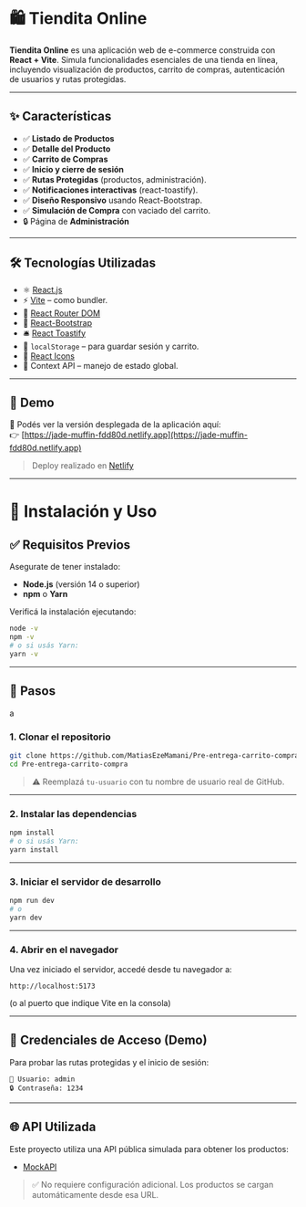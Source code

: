 # 🛍️ Tiendita Online

**Tiendita Online** es una aplicación web de e-commerce construida con **React + Vite**. Simula funcionalidades esenciales de una tienda en línea, incluyendo visualización de productos, carrito de compras, autenticación de usuarios y rutas protegidas.

---

## ✨ Características

- ✅ **Listado de Productos**
- ✅ **Detalle del Producto** 
- ✅ **Carrito de Compras**
- ✅ **Inicio y cierre de sesión**
- ✅ **Rutas Protegidas** (productos, administración).
- ✅ **Notificaciones interactivas** (react-toastify).
- ✅ **Diseño Responsivo** usando React-Bootstrap.
- ✅ **Simulación de Compra** con vaciado del carrito.
- 🔒 Página de **Administración**

---

## 🛠️ Tecnologías Utilizadas

- ⚛️ [React.js](https://reactjs.org/)
- ⚡ [Vite](https://vitejs.dev/) – como bundler.
- 🧭 [React Router DOM](https://reactrouter.com/)
- 🎨 [React-Bootstrap](https://react-bootstrap.github.io/)
- 🛎️ [React Toastify](https://fkhadra.github.io/react-toastify/)
- 💾 `localStorage` – para guardar sesión y carrito.
- 🎯 [React Icons](https://react-icons.github.io/react-icons/)
- 🧠 Context API – manejo de estado global.

---

## 📸 Demo

🎯 Podés ver la versión desplegada de la aplicación aquí:  
👉 [https://jade-muffin-fdd80d.netlify.app](https://jade-muffin-fdd80d.netlify.app)

> Deploy realizado en [Netlify](https://www.netlify.com/)

---
# 🚀 Instalación y Uso

## ✅ Requisitos Previos

Asegurate de tener instalado:

- **Node.js** (versión 14 o superior)
- **npm** o **Yarn**

Verificá la instalación ejecutando:

```bash
node -v
npm -v
# o si usás Yarn:
yarn -v
```

---

## 🔧 Pasos
a
### 1. Clonar el repositorio

```bash
git clone https://github.com/MatiasEzeMamani/Pre-entrega-carrito-compra.git
cd Pre-entrega-carrito-compra
```

> ⚠️ Reemplazá `tu-usuario` con tu nombre de usuario real de GitHub.

---

### 2. Instalar las dependencias

```bash
npm install
# o si usás Yarn:
yarn install
```

---

### 3. Iniciar el servidor de desarrollo

```bash
npm run dev
# o
yarn dev
```

---

### 4. Abrir en el navegador

Una vez iniciado el servidor, accedé desde tu navegador a:

```
http://localhost:5173
```

(o al puerto que indique Vite en la consola)

---

## 🔐 Credenciales de Acceso (Demo)

Para probar las rutas protegidas y el inicio de sesión:

```
👤 Usuario: admin
🔒 Contraseña: 1234
```

---

## 🌐 API Utilizada

Este proyecto utiliza una API pública simulada para obtener los productos:

- [MockAPI](https://687aa82dabb83744b7ed8e11.mockapi.io/api/products)

> ✅ No requiere configuración adicional. Los productos se cargan automáticamente desde esa URL.
